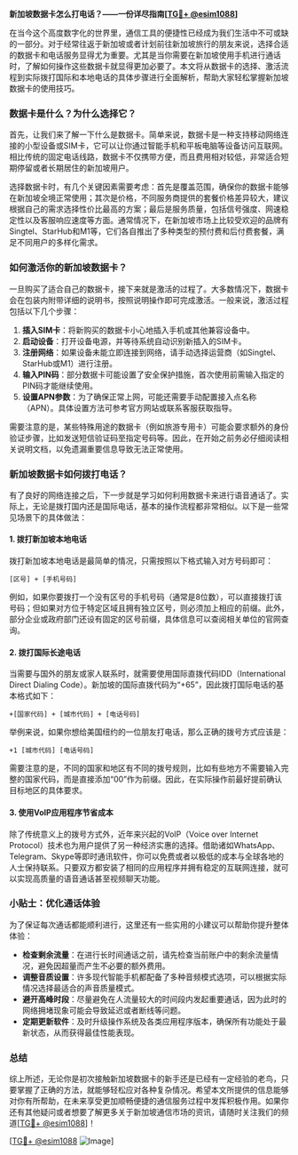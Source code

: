 **新加坡数据卡怎么打电话？——一份详尽指南[[TG💪+ @esim1088](https://t.me/s/esim1088)]**

在当今这个高度数字化的世界里，通信工具的便捷性已经成为我们生活中不可或缺的一部分。对于经常往返于新加坡或者计划前往新加坡旅行的朋友来说，选择合适的数据卡和电话服务显得尤为重要。尤其是当你需要在新加坡使用手机进行通话时，了解如何操作这些数据卡就显得更加必要了。本文将从数据卡的选择、激活流程到实际拨打国际和本地电话的具体步骤进行全面解析，帮助大家轻松掌握新加坡数据卡的使用技巧。

### 数据卡是什么？为什么选择它？

首先，让我们来了解一下什么是数据卡。简单来说，数据卡是一种支持移动网络连接的小型设备或SIM卡，它可以让你通过智能手机和平板电脑等设备访问互联网。相比传统的固定电话线路，数据卡不仅携带方便，而且费用相对较低，非常适合短期停留或者长期居住的新加坡用户。

选择数据卡时，有几个关键因素需要考虑：首先是覆盖范围，确保你的数据卡能够在新加坡全境正常使用；其次是价格，不同服务商提供的套餐价格差异较大，建议根据自己的需求选择性价比最高的方案；最后是服务质量，包括信号强度、网速稳定性以及客服响应速度等方面。通常情况下，在新加坡市场上比较受欢迎的品牌有Singtel、StarHub和M1等，它们各自推出了多种类型的预付费和后付费套餐，满足不同用户的多样化需求。

### 如何激活你的新加坡数据卡？

一旦购买了适合自己的数据卡，接下来就是激活的过程了。大多数情况下，数据卡会在包装内附带详细的说明书，按照说明操作即可完成激活。一般来说，激活过程包括以下几个步骤：

1. **插入SIM卡**：将新购买的数据卡小心地插入手机或其他兼容设备中。
2. **启动设备**：打开设备电源，并等待系统自动识别新插入的SIM卡。
3. **注册网络**：如果设备未能立即连接到网络，请手动选择运营商（如Singtel、StarHub或M1）进行注册。
4. **输入PIN码**：部分数据卡可能设置了安全保护措施，首次使用前需输入指定的PIN码才能继续使用。
5. **设置APN参数**：为了确保正常上网，可能还需要手动配置接入点名称（APN）。具体设置方法可参考官方网站或联系客服获取指导。

需要注意的是，某些特殊用途的数据卡（例如旅游专用卡）可能会要求额外的身份验证步骤，比如发送短信验证码至指定号码等。因此，在开始之前务必仔细阅读相关说明文档，以免遗漏重要信息导致无法正常使用。

### 新加坡数据卡如何拨打电话？

有了良好的网络连接之后，下一步就是学习如何利用数据卡来进行语音通话了。实际上，无论是拨打国内还是国际电话，基本的操作流程都非常相似。以下是一些常见场景下的具体做法：

#### 1. 拨打新加坡本地电话

拨打新加坡本地电话是最简单的情况，只需按照以下格式输入对方号码即可：
```
[区号] + [手机号码]
```
例如，如果你要拨打一个没有区号的手机号码（通常是8位数），可以直接拨打该号码；但如果对方位于特定区域且拥有独立区号，则必须加上相应的前缀。此外，部分企业或政府部门还设有固定的区号前缀，具体信息可以查阅相关单位的官网查询。

#### 2. 拨打国际长途电话

当需要与国外的朋友或家人联系时，就需要使用国际直拨代码IDD（International Direct Dialing Code）。新加坡的国际直拨代码为“+65”，因此拨打国际电话的基本格式如下：
```
+[国家代码] + [城市代码] + [电话号码]
```
举例来说，如果你想给美国纽约的一位朋友打电话，那么正确的拨号方式应该是：
```
+1 [城市代码] [电话号码]
```
需要注意的是，不同的国家和地区有不同的拨号规则，比如有些地方不需要输入完整的国家代码，而是直接添加“00”作为前缀。因此，在实际操作前最好提前确认目标地区的具体要求。

#### 3. 使用VoIP应用程序节省成本

除了传统意义上的拨号方式外，近年来兴起的VoIP（Voice over Internet Protocol）技术也为用户提供了另一种经济实惠的选择。借助诸如WhatsApp、Telegram、Skype等即时通讯软件，你可以免费或者以极低的成本与全球各地的人士保持联系。只要双方都安装了相同的应用程序并拥有稳定的互联网连接，就可以实现高质量的语音通话甚至视频聊天功能。

### 小贴士：优化通话体验

为了保证每次通话都能顺利进行，这里还有一些实用的小建议可以帮助你提升整体体验：

- **检查剩余流量**：在进行长时间通话之前，请先检查当前账户中的剩余流量情况，避免因超量而产生不必要的额外费用。
- **调整音质设置**：许多现代智能手机都配备了多种音频模式选项，可以根据实际情况选择最适合的声音质量模式。
- **避开高峰时段**：尽量避免在人流量较大的时间段内发起重要通话，因为此时的网络拥堵现象可能会导致延迟或者断线等问题。
- **定期更新软件**：及时升级操作系统及各类应用程序版本，确保所有功能处于最新状态，从而获得最佳性能表现。

### 总结

综上所述，无论你是初次接触新加坡数据卡的新手还是已经有一定经验的老鸟，只要掌握了正确的方法，就能够轻松应对各种复杂情况。希望本文所提供的信息能够对你有所帮助，在未来享受更加顺畅便捷的通信服务过程中发挥积极作用。如果你还有其他疑问或者想要了解更多关于新加坡通信市场的资讯，请随时关注我们的频道[[TG💪+ @esim1088](https://t.me/s/esim1088)]！

[[TG💪+ @esim1088](https://t.me/s/esim1088) ![Image](https://i.postimg.cc/4NQfJmqS/Snipaste-2025-05-13-00-14-12.png)]